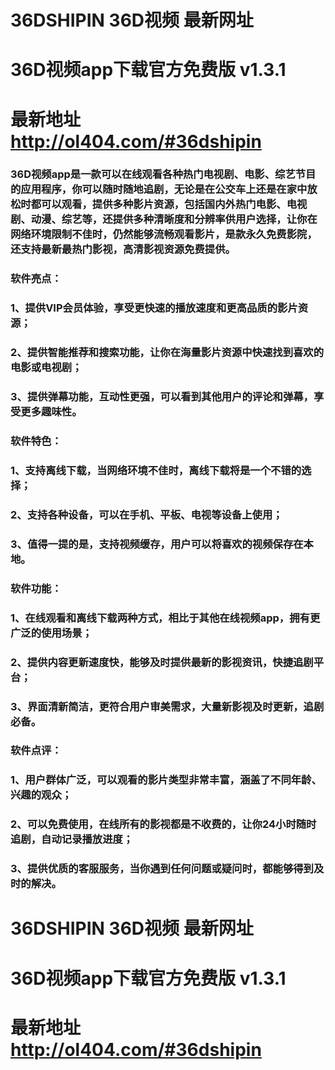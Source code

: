 # 36DSHIPIN 36D视频 最新网址
# 36D视频app下载官方免费版 v1.3.1
# 最新地址 http://ol404.com/#36dshipin

### 36D视频app是一款可以在线观看各种热门电视剧、电影、综艺节目的应用程序，你可以随时随地追剧，无论是在公交车上还是在家中放松时都可以观看，提供多种影片资源，包括国内外热门电影、电视剧、动漫、综艺等，还提供多种清晰度和分辨率供用户选择，让你在网络环境限制不佳时，仍然能够流畅观看影片，是款永久免费影院，还支持最新最热门影视，高清影视资源免费提供。

### 软件亮点：
### 1、提供VIP会员体验，享受更快速的播放速度和更高品质的影片资源；
### 2、提供智能推荐和搜索功能，让你在海量影片资源中快速找到喜欢的电影或电视剧；
### 3、提供弹幕功能，互动性更强，可以看到其他用户的评论和弹幕，享受更多趣味性。

### 软件特色：
### 1、支持离线下载，当网络环境不佳时，离线下载将是一个不错的选择；
### 2、支持各种设备，可以在手机、平板、电视等设备上使用；
### 3、值得一提的是，支持视频缓存，用户可以将喜欢的视频保存在本地。

### 软件功能：
### 1、在线观看和离线下载两种方式，相比于其他在线视频app，拥有更广泛的使用场景；
### 2、提供内容更新速度快，能够及时提供最新的影视资讯，快捷追剧平台；
### 3、界面清新简洁，更符合用户审美需求，大量新影视及时更新，追剧必备。

### 软件点评：
### 1、用户群体广泛，可以观看的影片类型非常丰富，涵盖了不同年龄、兴趣的观众；
### 2、可以免费使用，在线所有的影视都是不收费的，让你24小时随时追剧，自动记录播放进度；
### 3、提供优质的客服服务，当你遇到任何问题或疑问时，都能够得到及时的解决。

# 36DSHIPIN 36D视频 最新网址
# 36D视频app下载官方免费版 v1.3.1
# 最新地址 http://ol404.com/#36dshipin
